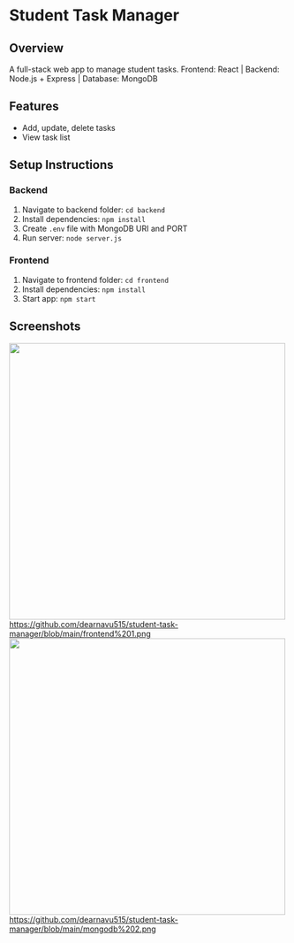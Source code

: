 # Student Task Manager

## Overview
A full-stack web app to manage student tasks.
Frontend: React | Backend: Node.js + Express | Database: MongoDB

## Features
- Add, update, delete tasks
- View task list

## Setup Instructions

### Backend
1. Navigate to backend folder: `cd backend`
2. Install dependencies: `npm install`
3. Create `.env` file with MongoDB URI and PORT
4. Run server: `node server.js`

### Frontend
1. Navigate to frontend folder: `cd frontend`
2. Install dependencies: `npm install`
3. Start app: `npm start`

## Screenshots
[<img src="screenshots/frontend1.png" width="500">](https://github.com/dearnavu515/student-task-manager/blob/main/frontend%201.png)
https://github.com/dearnavu515/student-task-manager/blob/main/frontend%201.png
[<img src="screenshots/frontend2.png" width="500">](https://github.com/dearnavu515/student-task-manager/blob/main/mongodb%201.png)
https://github.com/dearnavu515/student-task-manager/blob/main/mongodb%202.png



